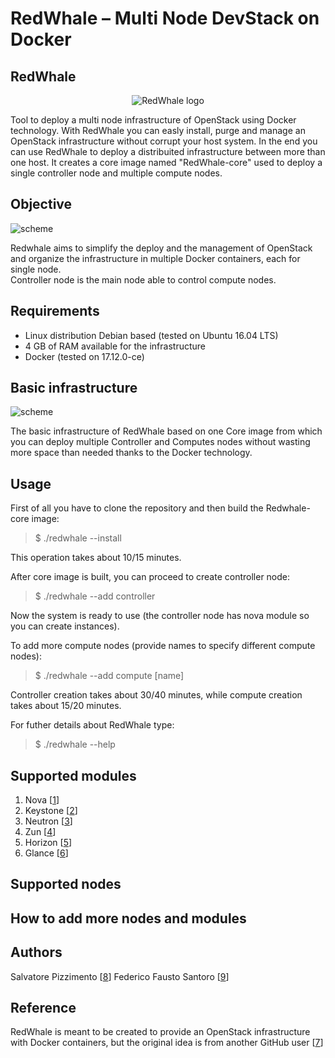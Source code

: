 # RedWhale – Multi Node DevStack on Docker

## RedWhale
<center>
<img src="http://i64.tinypic.com/2q9dp2r.jpg" alt="RedWhale logo">
</center>

Tool to deploy a multi node infrastructure of OpenStack using Docker technology. With RedWhale you can easly install, purge and manage an OpenStack infrastructure without corrupt your host system. In the end you can use RedWhale to deploy a distribuited infrastructure between more than one host. 
It creates a core image named "RedWhale-core" used to deploy a single controller node and multiple compute nodes.

## Objective
![scheme](http://i64.tinypic.com/dbqgwz.jpg "RedWhale Project")

Redwhale aims to simplify the deploy and the management of OpenStack and organize the infrastructure in multiple Docker containers, each for single node.  
Controller node is the main node able to control compute nodes.

## Requirements
* Linux distribution Debian based (tested on Ubuntu 16.04 LTS)
* 4 GB of RAM available for the infrastructure
* Docker (tested on 17.12.0-ce)

## Basic infrastructure
![scheme](http://i67.tinypic.com/24mujvp.png "RedWhale Scheme")

The basic infrastructure of RedWhale based on one Core image from which you can deploy multiple Controller and Computes nodes without wasting more space than needed thanks to the Docker technology.

## Usage

First of all you have to clone the repository and then build the Redwhale-core image:  
>$ ./redwhale --install  

This operation takes about 10/15 minutes.  
  
After core image is built, you can proceed to create controller node:  
>$ ./redwhale --add controller  

Now the system is ready to use (the controller node has nova module so you can create instances).

To add more compute nodes (provide names to specify different compute nodes):
>$ ./redwhale --add compute [name]

Controller creation takes about 30/40 minutes, while compute creation takes about 15/20 minutes.  

For futher details about RedWhale type:
>$ ./redwhale --help

## Supported modules
1. Nova [[1]]
2. Keystone [[2]]
3. Neutron [[3]]
4. Zun [[4]]
5. Horizon [[5]]
6. Glance [[6]]

## Supported nodes

## How to add more nodes and modules

## Authors

Salvatore Pizzimento [[8]]
Federico Fausto Santoro [[9]]

## Reference
RedWhale is meant to be created to provide an OpenStack infrastructure with Docker containers, but the original idea is from another GitHub user [[7]] 

[1]: https://docs.openstack.org/nova/latest/
[2]: https://docs.openstack.org/keystone/latest/
[3]: https://docs.openstack.org/neutron/latest/
[4]: https://docs.openstack.org/zun/latest/
[5]: https://docs.openstack.org/horizon/latest/
[6]: https://docs.openstack.org/glance/latest/
[7]: https://github.com/janmattfeld/DockStack
[8]: https://github.com/SalvoPizzimento
[9]: https://github.com/fedyfausto
